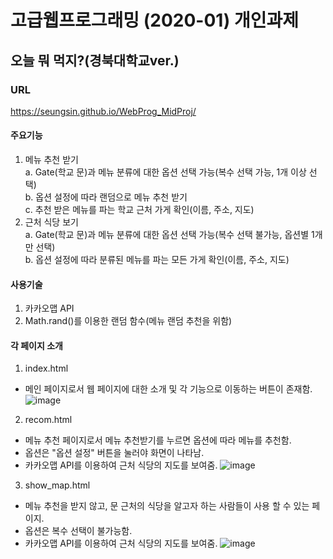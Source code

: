 # 고급웹프로그래밍 (2020-01) 개인과제
## 오늘 뭐 먹지?(경북대학교ver.)

### URL
https://seungsin.github.io/WebProg_MidProj/

#### 주요기능
1. 메뉴 추천 받기    
    a. Gate(학교 문)과 메뉴 분류에 대한 옵션 선택 가능(복수 선택 가능, 1개 이상 선택)    
    b. 옵션 설정에 따라 랜덤으로 메뉴 추천 받기    
    c. 추천 받은 메뉴를 파는 학교 근처 가게 확인(이름, 주소, 지도)    
2. 근처 식당 보기    
    a. Gate(학교 문)과 메뉴 분류에 대한 옵션 선택 가능(복수 선택 불가능, 옵션별 1개만 선택)    
    b. 옵션 설정에 따라 분류된 메뉴를 파는 모든 가게 확인(이름, 주소, 지도)

#### 사용기술
1. 카카오맵 API
2. Math.rand()를 이용한 랜덤 함수(메뉴 랜덤 추천을 위함)

#### 각 페이지 소개    
1. index.html
- 메인 페이지로서 웹 페이지에 대한 소개 및 각 기능으로 이동하는 버튼이 존재함.
![image](https://user-images.githubusercontent.com/62578738/116710927-45f65380-aa0d-11eb-88bf-871ace36e3f0.png)

2. recom.html
- 메뉴 추천 페이지로서 메뉴 추천받기를 누르면 옵션에 따라 메뉴를 추천함.
- 옵션은 "옵션 설정" 버튼을 눌러야 화면이 나타남.
- 카카오맵 API를 이용하여 근처 식당의 지도를 보여줌.
![image](https://user-images.githubusercontent.com/62578738/116711075-7211d480-aa0d-11eb-8369-a8fe7805f090.png)

3. show_map.html
- 메뉴 추천을 받지 않고, 문 근처의 식당을 알고자 하는 사람들이 사용 할 수 있는 페이지.
- 옵션은 복수 선택이 불가능함.
- 카카오맵 API를 이용하여 근처 식당의 지도를 보여줌.
![image](https://user-images.githubusercontent.com/62578738/116711356-ba30f700-aa0d-11eb-9cf6-3a29b075f82e.png)
